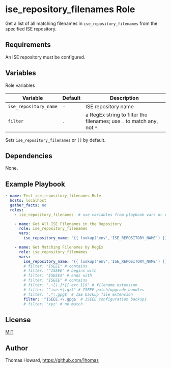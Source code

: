 # ise_repository_filenames Role

Get a list of all matching filenames in `ise_repository_filenames` from the specified ISE repository.

## Requirements

An ISE repository must be configured.

## Variables

Role variables

| Variable              | Default | Description |
| --------------------- | ------- | ----------- |
| `ise_repository_name` | -       | ISE repository name |
| `filter`              | `.`     | a RegEx string to filter the filenames; use `.` to match any, not `*`. |

Sets `ise_repository_filenames` or `[]` by default.

## Dependencies

None.

## Example Playbook

```yaml
- name: Test ise_repository_filenames Role 
  hosts: localhost
  gather_facts: no
  roles:
    - ise_repository_filenames  # use variables from playbook vars or vars_files

    - name: Get All ISE Filenames in the Repository
      role: ise_repository_filenames
      vars:
        ise_repository_name: "{{ lookup('env','ISE_REPOSITORY_NAME') }}"

    - name: Get Matching Filenames by RegEx
      role: ise_repository_filenames
      vars:
        ise_repository_name: "{{ lookup('env','ISE_REPOSITORY_NAME') }}"
        # filter: "ISEEE" # contains
        # filter: "^ISEEE" # begins with
        # filter: "ISEEE$" # ends with
        # filter: "ISEEE" # contains
        # filter: ".+[\.]*{{ ext }}$" # filename extension
        # filter: "^ise.+\.gz$" # ISEEE patch/upgrade bundles
        # filter: '.*\.gpg$' # ISE backup file extension
        filter: '^ISEEE.+\.gpg$' # ISEEE configuration backups
        # filter: 'xyz' # no match
```

## License

[MIT](https://mit-license.org/)

## Author

Thomas Howard, <https://github.com/1homas>
